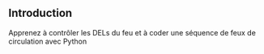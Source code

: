 ## Introduction

Apprenez à contrôler les DELs du feu et à coder une séquence de feux de circulation avec Python
